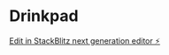 # Drinkpad

[Edit in StackBlitz next generation editor ⚡️](https://stackblitz.com/~/github.com/smithplus/Drinkpad)